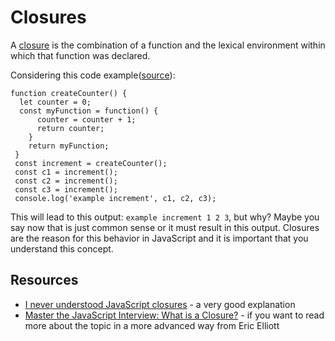 
# Closures
A [closure](https://developer.mozilla.org/en-US/docs/Web/JavaScript/Closures) is the combination of a function and the lexical environment within which that function was declared.

Considering this code example([source](https://medium.com/dailyjs/i-never-understood-javascript-closures-9663703368e8)):


```
function createCounter() {
  let counter = 0;
  const myFunction = function() {
      counter = counter + 1;
      return counter;
    }
    return myFunction;
 }
 const increment = createCounter();
 const c1 = increment();
 const c2 = increment();
 const c3 = increment();
 console.log('example increment', c1, c2, c3);
```

This will lead to this output: `example increment 1 2 3`, but why? Maybe you say now that is just common sense or it must result in this output. Closures are the reason for this behavior in JavaScript and it is important that you understand this concept.


## Resources
* [I never understood JavaScript closures](https://medium.com/dailyjs/i-never-understood-javascript-closures-9663703368e8) - a very good explanation
* [Master the JavaScript Interview: What is a Closure?](https://medium.com/javascript-scene/master-the-javascript-interview-what-is-a-closure-b2f0d2152b36) - if you want to read more about the topic in a more advanced way from Eric Elliott
